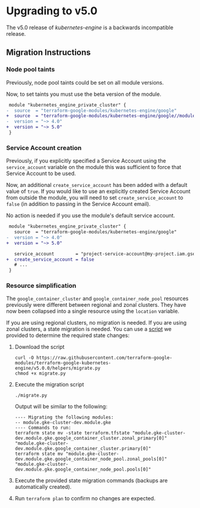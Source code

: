 # Upgrading to v5.0

The v5.0 release of *kubernetes-engine* is a backwards incompatible
release.

## Migration Instructions

### Node pool taints
Previously, node pool taints could be set on all module versions.

Now, to set taints you must use the beta version of the module.

```diff
 module "kubernetes_engine_private_cluster" {
-  source  = "terraform-google-modules/kubernetes-engine/google"
+  source  = "terraform-google-modules/kubernetes-engine/google//modules/beta-public-cluster"
-  version = "~> 4.0"
+  version = "~> 5.0"
 }
```

### Service Account creation

Previously, if you explicitly specified a Service Account using the `service_account` variable on the module this was sufficient to force that Service Account to be used.

Now, an additional `create_service_account` has been added with a default value of `true`. If you would like to use an explicitly created Service Account from outside the module, you will need to set `create_service_account` to `false` (in addition to passing in the Service Account email).

No action is needed if you use the module's default service account.

```diff
 module "kubernetes_engine_private_cluster" {
   source  = "terraform-google-modules/kubernetes-engine/google"
-  version = "~> 4.0"
+  version = "~> 5.0"

   service_account        = "project-service-account@my-project.iam.gserviceaccount.com"
+  create_service_account = false
   # ...
 }
```

### Resource simplification
The `google_container_cluster` and `google_container_node_pool` resources previously were different between regional and zonal clusters. They have now been collapsed into a single resource using the `location` variable.

If you are using regional clusters, no migration is needed. If you are using zonal clusters, a state migration is needed. You can use a [script](../helpers/migrate.py) we provided to determine the required state changes:

1. Download the script

    ```
    curl -O https://raw.githubusercontent.com/terraform-google-modules/terraform-google-kubernetes-engine/v5.0.0/helpers/migrate.py
    chmod +x migrate.py
    ```

2. Execute the migration script

    ```
    ./migrate.py
    ```

    Output will be similar to the following:
    ```
    ---- Migrating the following modules:
    -- module.gke-cluster-dev.module.gke
    ---- Commands to run:
    terraform state mv -state terraform.tfstate "module.gke-cluster-dev.module.gke.google_container_cluster.zonal_primary[0]" "module.gke-cluster-dev.module.gke.google_container_cluster.primary[0]"
    terraform state mv "module.gke-cluster-dev.module.gke.google_container_node_pool.zonal_pools[0]" "module.gke-cluster-dev.module.gke.google_container_node_pool.pools[0]"
    ```

3. Execute the provided state migration commands (backups are automatically created).

4. Run `terraform plan` to confirm no changes are expected.
